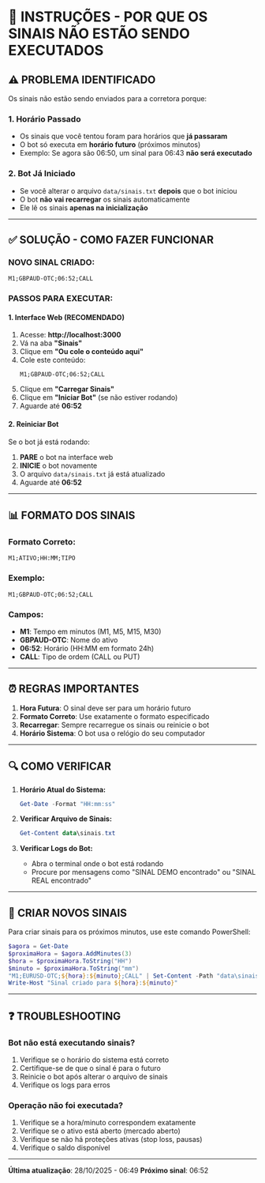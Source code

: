 # 🤖 INSTRUÇÕES - POR QUE OS SINAIS NÃO ESTÃO SENDO EXECUTADOS

## ⚠️ **PROBLEMA IDENTIFICADO**

Os sinais não estão sendo enviados para a corretora porque:

### 1. **Horário Passado**
- Os sinais que você tentou foram para horários que **já passaram**
- O bot só executa em **horário futuro** (próximos minutos)
- Exemplo: Se agora são 06:50, um sinal para 06:43 **não será executado**

### 2. **Bot Já Iniciado**
- Se você alterar o arquivo `data/sinais.txt` **depois** que o bot iniciou
- O bot **não vai recarregar** os sinais automaticamente
- Ele lê os sinais **apenas na inicialização**

---

## ✅ **SOLUÇÃO - COMO FAZER FUNCIONAR**

### **NOVO SINAL CRIADO:**
```
M1;GBPAUD-OTC;06:52;CALL
```

### **PASSOS PARA EXECUTAR:**

#### **1. Interface Web (RECOMENDADO)**
1. Acesse: **http://localhost:3000**
2. Vá na aba **"Sinais"**
3. Clique em **"Ou cole o conteúdo aqui"**
4. Cole este conteúdo:
   ```
   M1;GBPAUD-OTC;06:52;CALL
   ```
5. Clique em **"Carregar Sinais"**
6. Clique em **"Iniciar Bot"** (se não estiver rodando)
7. Aguarde até **06:52**

#### **2. Reiniciar Bot**
Se o bot já está rodando:
1. **PARE** o bot na interface web
2. **INICIE** o bot novamente
3. O arquivo `data/sinais.txt` já está atualizado
4. Aguarde até **06:52**

---

## 📊 **FORMATO DOS SINAIS**

### **Formato Correto:**
```
M1;ATIVO;HH:MM;TIPO
```

### **Exemplo:**
```
M1;GBPAUD-OTC;06:52;CALL
```

### **Campos:**
- **M1**: Tempo em minutos (M1, M5, M15, M30)
- **GBPAUD-OTC**: Nome do ativo
- **06:52**: Horário (HH:MM em formato 24h)
- **CALL**: Tipo de ordem (CALL ou PUT)

---

## ⏰ **REGRAS IMPORTANTES**

1. **Hora Futura**: O sinal deve ser para um horário futuro
2. **Formato Correto**: Use exatamente o formato especificado
3. **Recarregar**: Sempre recarregue os sinais ou reinicie o bot
4. **Horário Sistema**: O bot usa o relógio do seu computador

---

## 🔍 **COMO VERIFICAR**

1. **Horário Atual do Sistema:**
   ```powershell
   Get-Date -Format "HH:mm:ss"
   ```

2. **Verificar Arquivo de Sinais:**
   ```powershell
   Get-Content data\sinais.txt
   ```

3. **Verificar Logs do Bot:**
   - Abra o terminal onde o bot está rodando
   - Procure por mensagens como "SINAL DEMO encontrado" ou "SINAL REAL encontrado"

---

## 📝 **CRIAR NOVOS SINAIS**

Para criar sinais para os próximos minutos, use este comando PowerShell:

```powershell
$agora = Get-Date
$proximaHora = $agora.AddMinutes(3)
$hora = $proximaHora.ToString("HH")
$minuto = $proximaHora.ToString("mm")
"M1;EURUSD-OTC;${hora}:${minuto};CALL" | Set-Content -Path "data\sinais.txt"
Write-Host "Sinal criado para ${hora}:${minuto}"
```

---

## ❓ **TROUBLESHOOTING**

### Bot não está executando sinais?
1. Verifique se o horário do sistema está correto
2. Certifique-se de que o sinal é para o futuro
3. Reinicie o bot após alterar o arquivo de sinais
4. Verifique os logs para erros

### Operação não foi executada?
1. Verifique se a hora/minuto correspondem exatamente
2. Verifique se o ativo está aberto (mercado aberto)
3. Verifique se não há proteções ativas (stop loss, pausas)
4. Verifique o saldo disponível

---

**Última atualização**: 28/10/2025 - 06:49
**Próximo sinal**: 06:52

